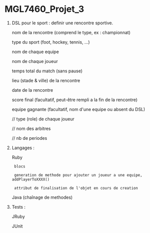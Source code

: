 # MGL7460_Projet_3

1. DSL pour le sport : definir une rencontre sportive.

	nom de la rencontre (comprend le type, ex : championnat)
	
	type du sport (foot, hockey, tennis, ...)
	
	nom de chaque equipe
	
	nom de chaque joueur
	
	temps total du match (sans pause)
	
	lieu (stade & ville) de la rencontre
	
	date de la rencontre
	
	score final (facultatif, peut-être rempli a la fin de la rencontre)
	
	equipe gagnante (facultatif, nom d'une equipe ou absent du DSL)
	
	// type (role) de chaque joueur
	
	// nom des arbitres
	
	// nb de periodes
	
	
2. Langages : 

	Ruby
	
		blocs 
		
		generation de methode pour ajouter un joueur a une equipe, addPlayerToXXXX()
		
		attribut de finalisation de l'objet en cours de creation
		
	Java (chaînage de methodes)

3. Tests :

	JRuby
	
	JUnit
